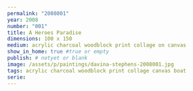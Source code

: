 ```yaml
---
permalink: "2008001"
year: 2008
number: "001"
title: A Heroes Paradise
dimensions: 100 x 150
medium: acrylic charcoal woodblock print collage on canvas
show_in_home: true #true or empty
publish: # notyet or blank
image: /assets/p/paintings/davina-stephens-2008001.jpg
tags: acrylic charcoal woodblock print collage canvas boat
serie:
---
```

